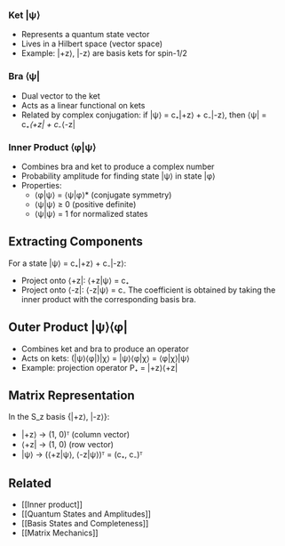### Ket |ψ⟩
- Represents a quantum state vector
- Lives in a Hilbert space (vector space)
- Example: |+z⟩, |-z⟩ are basis kets for spin-1/2
### Bra ⟨ψ|
- Dual vector to the ket
- Acts as a linear functional on kets
- Related by complex conjugation: if |ψ⟩ = c₊|+z⟩ + c₋|-z⟩, then ⟨ψ| = c₊*⟨+z| + c₋*⟨-z|
### Inner Product ⟨φ|ψ⟩
- Combines bra and ket to produce a complex number
- Probability amplitude for finding state |ψ⟩ in state |φ⟩
- Properties:
  - ⟨φ|ψ⟩ = ⟨ψ|φ⟩* (conjugate symmetry)
  - ⟨ψ|ψ⟩ ≥ 0 (positive definite)
  - ⟨ψ|ψ⟩ = 1 for normalized states
## Extracting Components
For a state |ψ⟩ = c₊|+z⟩ + c₋|-z⟩:
- Project onto ⟨+z|: ⟨+z|ψ⟩ = c₊
- Project onto ⟨-z|: ⟨-z|ψ⟩ = c₋
The coefficient is obtained by taking the inner product with the corresponding basis bra.
## Outer Product |ψ⟩⟨φ|
- Combines ket and bra to produce an operator
- Acts on kets: (|ψ⟩⟨φ|)|χ⟩ = |ψ⟩⟨φ|χ⟩ = ⟨φ|χ⟩|ψ⟩
- Example: projection operator P₊ = |+z⟩⟨+z|
## Matrix Representation
In the S_z basis {|+z⟩, |-z⟩}:
- |+z⟩ → (1, 0)ᵀ (column vector)
- ⟨+z| → (1, 0) (row vector)
- |ψ⟩ → (⟨+z|ψ⟩, ⟨-z|ψ⟩)ᵀ = (c₊, c₋)ᵀ
## Related
- [[Inner product]]
- [[Quantum States and Amplitudes]]
- [[Basis States and Completeness]]
- [[Matrix Mechanics]]